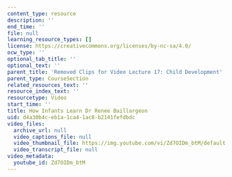 ```yaml
---
content_type: resource
description: ''
end_time: ''
file: null
learning_resource_types: []
license: https://creativecommons.org/licenses/by-nc-sa/4.0/
ocw_type: ''
optional_tab_title: ''
optional_text: ''
parent_title: 'Removed Clips for Video Lecture 17: Child Development'
parent_type: CourseSection
related_resources_text: ''
resource_index_text: ''
resourcetype: Video
start_time: ''
title: How Infants Learn Dr Renee Baillargeon
uid: d4a30b4c-eb1a-1ca4-1ac8-b2141fefdbdc
video_files:
  archive_url: null
  video_captions_file: null
  video_thumbnail_file: https://img.youtube.com/vi/Zd7OIDm_btM/default.jpg
  video_transcript_file: null
video_metadata:
  youtube_id: Zd7OIDm_btM
---
```

